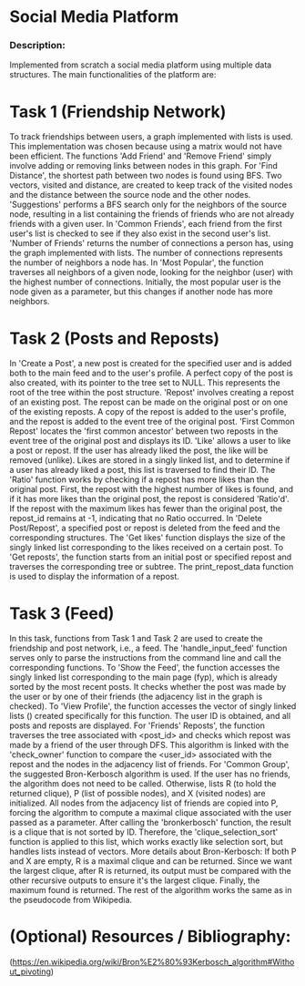 # Social Media Platform

### Description:

Implemented from scratch a social media platform using multiple data structures.
The main functionalities of the platform are:

# Task 1 (Friendship Network)

To track friendships between users, a graph implemented with lists is used. This implementation was chosen because using a matrix would not have been efficient.
The functions 'Add Friend' and 'Remove Friend' simply involve adding or removing links between nodes in this graph.
For 'Find Distance', the shortest path between two nodes is found using BFS. Two vectors, visited and distance, are created to keep track of the visited nodes and the distance between the source node and the other nodes.
'Suggestions' performs a BFS search only for the neighbors of the source node, resulting in a list containing the friends of friends who are not already friends with a given user.
In 'Common Friends', each friend from the first user's list is checked to see if they also exist in the second user's list.
'Number of Friends' returns the number of connections a person has, using the graph implemented with lists. The number of connections represents the number of neighbors a node has.
In 'Most Popular', the function traverses all neighbors of a given node, looking for the neighbor (user) with the highest number of connections. Initially, the most popular user is the node given as a parameter, but this changes if another node has more neighbors.

# Task 2 (Posts and Reposts)

In 'Create a Post', a new post is created for the specified user and is added both to the main feed and to the user's profile. A perfect copy of the post is also created, with its pointer to the tree set to NULL. This represents the root of the tree within the post structure.
'Repost' involves creating a repost of an existing post. The repost can be made on the original post or on one of the existing reposts. A copy of the repost is added to the user's profile, and the repost is added to the event tree of the original post.
'First Common Repost' locates the 'first common ancestor' between two reposts in the event tree of the original post and displays its ID.
'Like' allows a user to like a post or repost. If the user has already liked the post, the like will be removed (unlike). Likes are stored in a singly linked list, and to determine if a user has already liked a post, this list is traversed to find their ID.
The 'Ratio' function works by checking if a repost has more likes than the original post. First, the repost with the highest number of likes is found, and if it has more likes than the original post, the repost is considered 'Ratio'd'. If the repost with the maximum likes has fewer than the original post, the repost_id remains at -1, indicating that no Ratio occurred.
In 'Delete Post/Repost', a specified post or repost is deleted from the feed and the corresponding structures.
The 'Get likes' function displays the size of the singly linked list corresponding to the likes received on a certain post.
To 'Get reposts', the function starts from an initial post or specified repost and traverses the corresponding tree or subtree. The print_repost_data function is used to display the information of a repost.

# Task 3 (Feed)

In this task, functions from Task 1 and Task 2 are used to create the friendship and post network, i.e., a feed.
The 'handle_input_feed' function serves only to parse the instructions from the command line and call the corresponding functions.
To 'Show the Feed', the function accesses the singly linked list corresponding to the main page (fyp), which is already sorted by the most recent posts. It checks whether the post was made by the user <name> or by one of their friends (the adjacency list in the graph is checked).
To 'View Profile', the function accesses the vector of singly linked lists (<profiles>) created specifically for this function. The user ID <name> is obtained, and all posts and reposts are displayed.
For 'Friends' Reposts', the function traverses the tree associated with <post_id> and checks which repost was made by a friend of the user <name> through DFS. This algorithm is linked with the 'check_owner' function to compare the <user_id> associated with the repost and the nodes in the adjacency list of friends.
For 'Common Group', the suggested Bron-Kerbosch algorithm is used. If the user <name> has no friends, the algorithm does not need to be called. Otherwise, lists R (to hold the returned clique), P (list of possible nodes), and X (visited nodes) are initialized. All nodes from the adjacency list of friends are copied into P, forcing the algorithm to compute a maximal clique associated with the user passed as a parameter. After calling the 'bronkerbosch' function, the result is a clique that is not sorted by ID. Therefore, the 'clique_selection_sort' function is applied to this list, which works exactly like selection sort, but handles lists instead of vectors.
More details about Bron-Kerbosch: If both P and X are empty, R is a maximal clique and can be returned. Since we want the largest clique, after R is returned, its output must be compared with the other recursive outputs to ensure it's the largest clique. Finally, the maximum found is returned. The rest of the algorithm works the same as in the pseudocode from Wikipedia.

# (Optional) Resources / Bibliography:
(https://en.wikipedia.org/wiki/Bron%E2%80%93Kerbosch_algorithm#Without_pivoting)
